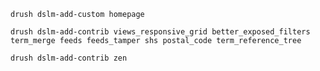 `drush dslm-add-custom homepage`

`drush dslm-add-contrib views_responsive_grid better_exposed_filters term_merge feeds feeds_tamper shs postal_code term_reference_tree`

`drush dslm-add-contrib zen`
